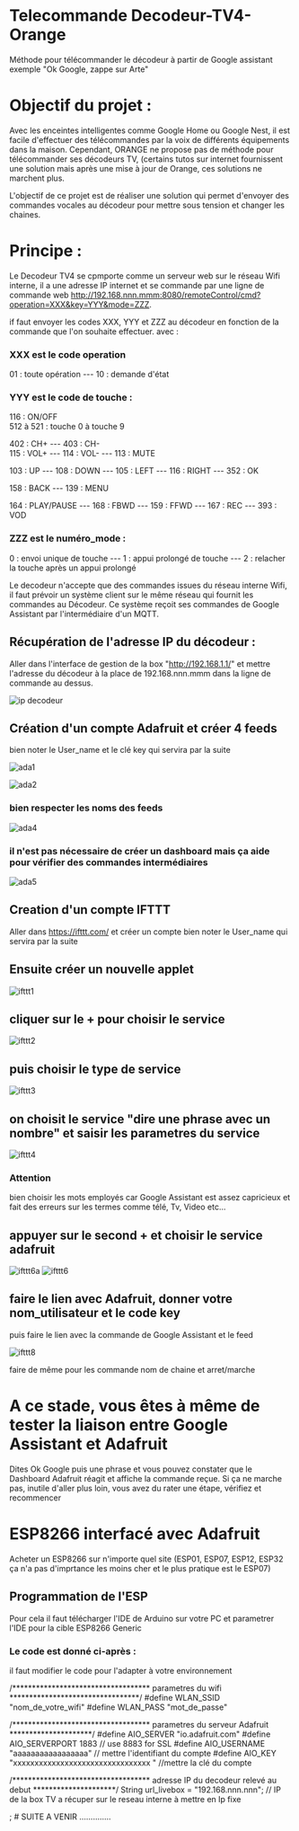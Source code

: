 # Telecommande Decodeur-TV4-Orange
Méthode pour télécommander le décodeur à partir de Google assistant exemple "Ok Google, zappe sur Arte"

# Objectif du projet :

Avec les enceintes intelligentes comme Google Home ou Google Nest, il est facile d'effectuer des télécommandes par la voix de différents équipements dans la maison.
Cependant, ORANGE ne propose pas de méthode pour télécommander ses décodeurs TV, (certains tutos sur internet fournissent une solution mais après une mise à jour de Orange, ces solutions ne marchent plus.

L'objectif de ce projet est de réaliser une solution qui permet d'envoyer des commandes vocales au décodeur pour mettre sous tension et changer les chaines.

# Principe : 

Le Decodeur TV4 se cpmporte comme un serveur web sur le réseau Wifi interne, il a une adresse IP internet et se commande par une ligne de commande web http://192.168.nnn.mmm:8080/remoteControl/cmd?operation=XXX&key=YYY&mode=ZZZ.

if faut envoyer les codes XXX, YYY et ZZZ au décodeur en fonction de la commande que l'on souhaite effectuer.
avec :

### XXX est le code operation

01 : toute opération  ---  10 : demande d'état

### YYY est le code de touche :

116 : ON/OFF  
512 à 521 : touche 0 à touche 9

402 : CH+  --- 403 : CH-   
115 : VOL+  ---  114 : VOL-  ---  113 : MUTE

103 : UP  ---  108 : DOWN  ---  105 : LEFT  ---  116 : RIGHT ---  352 : OK

158 : BACK ---   139 : MENU

164 : PLAY/PAUSE ---   168 : FBWD ---   159 : FFWD ---   167 : REC ---  393 : VOD

### ZZZ est le numéro_mode :

0 : envoi unique de touche  ---  1 : appui prolongé de touche ---   2 : relacher la touche après un appui prolongé

Le decodeur n'accepte que des commandes issues du réseau interne Wifi, il faut prévoir un système client sur le même réseau qui fournit les commandes au Décodeur. Ce système reçoit ses commandes de Google Assistant par l'intermédiaire d'un MQTT.

## Récupération de l'adresse IP du décodeur :

Aller dans l'interface de gestion de la box "http://192.168.1.1/" et mettre l'adresse du décodeur à la place de 192.168.nnn.mmm
dans la ligne de commande au dessus.


![ip decodeur](https://user-images.githubusercontent.com/64202900/80109429-c4f4b880-857d-11ea-8944-d4afbb3d2994.PNG)

## Création d'un compte Adafruit et créer 4 feeds
bien noter le User_name et le clé key qui servira par la suite

![ada1](https://user-images.githubusercontent.com/64202900/80117684-c3c88900-8587-11ea-91a3-a2ce54f938f8.PNG)

![ada2](https://user-images.githubusercontent.com/64202900/80117786-e35fb180-8587-11ea-8698-38cb205be3b5.PNG)

### bien respecter les noms des feeds
![ada4](https://user-images.githubusercontent.com/64202900/80117950-15711380-8588-11ea-94df-634db9d3f4c3.PNG)

### il n'est pas nécessaire de créer un dashboard mais ça aide pour vérifier des commandes intermédiaires

![ada5](https://user-images.githubusercontent.com/64202900/80118063-32a5e200-8588-11ea-85d2-c7fa8448ff64.PNG)
## Creation d'un compte IFTTT

Aller dans https://ifttt.com/ et créer un compte 
bien noter le User_name qui servira par la suite

## Ensuite créer un nouvelle applet

![ifttt1](https://user-images.githubusercontent.com/64202900/80112156-13f01d00-8581-11ea-8163-270b14d93513.PNG)

## cliquer sur le + pour choisir le service 

![ifttt2](https://user-images.githubusercontent.com/64202900/80112341-4a2d9c80-8581-11ea-9f82-bb095d5859d0.PNG)

## puis choisir le type de service

![ifttt3](https://user-images.githubusercontent.com/64202900/80112669-a85a7f80-8581-11ea-83c0-c6f823d99f43.PNG)

## on choisit le service "dire une phrase avec un nombre"  et saisir les parametres du service

![ifttt4](https://user-images.githubusercontent.com/64202900/80112503-76491d80-8581-11ea-89e6-ead94fcbfa48.PNG)


### Attention
bien choisir les mots employés car Google Assistant est assez capricieux et fait des erreurs sur les termes comme télé, Tv, Video etc...

## appuyer sur le  second + et choisir le service adafruit
![ifttt6a](https://user-images.githubusercontent.com/64202900/80115475-105e9500-8585-11ea-9a87-2075478303aa.PNG)
![ifttt6](https://user-images.githubusercontent.com/64202900/80114260-a98cac00-8583-11ea-924e-d3933b59cc92.PNG)

## faire le lien avec Adafruit, donner votre nom_utilisateur et le code key

puis faire le lien avec la commande de Google Assistant et le feed

![ifttt8](https://user-images.githubusercontent.com/64202900/80126861-d5b02900-8593-11ea-94d1-557a44b9dd0c.PNG)

faire de même pour les commande nom de chaine et arret/marche

# A ce stade, vous êtes à même de tester la liaison entre Google Assistant et Adafruit
Dites Ok Google puis une phrase et vous pouvez constater que le Dashboard Adafruit réagit et affiche la commande reçue.
Si ça ne marche pas, inutile d'aller plus loin, vous avez du rater une étape, vérifiez et recommencer

# ESP8266 interfacé avec Adafruit

Acheter un ESP8266 sur n'importe quel site (ESP01, ESP07, ESP12, ESP32 ça n'a pas d'imprtance les moins cher et le plus pratique est le ESP07)

## Programmation de l'ESP
Pour cela il faut télécharger l'IDE de Arduino sur votre PC et parametrer l'IDE pour la cible ESP8266 Generic

### Le code est donné ci-après :
il faut modifier le code pour l'adapter à votre environnement

/*********************************** parametres du wifi *********************************/
#define WLAN_SSID       "nom_de_votre_wifi"
#define WLAN_PASS       "mot_de_passe"
 
/*********************************** parametres du serveur Adafruit  *********************/
#define AIO_SERVER      "io.adafruit.com"
#define AIO_SERVERPORT  1883                   // use 8883 for SSL
#define AIO_USERNAME    "aaaaaaaaaaaaaaaaa"              // mettre l'identifiant du compte
#define AIO_KEY         "xxxxxxxxxxxxxxxxxxxxxxxxxxxxxxxx " //mettre la clé du compte


/*********************************** adresse IP du decodeur relevé au debut  *********************/
String url_livebox  = "192.168.nnn.nnn";       // IP de la box TV a récuper sur le reseau interne à mettre en Ip fixe



; # SUITE A VENIR ..............
